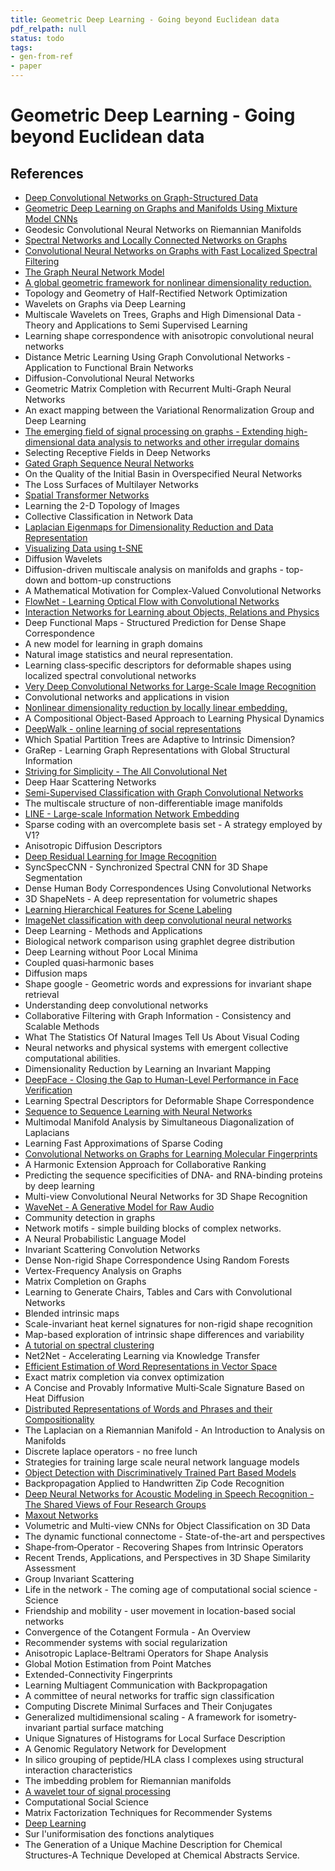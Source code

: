 ```yaml
---
title: Geometric Deep Learning - Going beyond Euclidean data
pdf_relpath: null
status: todo
tags:
- gen-from-ref
- paper
---
```


# Geometric Deep Learning - Going beyond Euclidean data

## References

- [Deep Convolutional Networks on Graph-Structured Data](./deep-convolutional-networks-on-graph-structured-data.md)
- [Geometric Deep Learning on Graphs and Manifolds Using Mixture Model CNNs](./geometric-deep-learning-on-graphs-and-manifolds-using-mixture-model-cnns.md)
- Geodesic Convolutional Neural Networks on Riemannian Manifolds
- [Spectral Networks and Locally Connected Networks on Graphs](./spectral-networks-and-locally-connected-networks-on-graphs.md)
- [Convolutional Neural Networks on Graphs with Fast Localized Spectral Filtering](./convolutional-neural-networks-on-graphs-with-fast-localized-spectral-filtering.md)
- [The Graph Neural Network Model](./the-graph-neural-network-model.md)
- [A global geometric framework for nonlinear dimensionality reduction.](./a-global-geometric-framework-for-nonlinear-dimensionality-reduction.md)
- Topology and Geometry of Half-Rectified Network Optimization
- Wavelets on Graphs via Deep Learning
- Multiscale Wavelets on Trees, Graphs and High Dimensional Data - Theory and Applications to Semi Supervised Learning
- Learning shape correspondence with anisotropic convolutional neural networks
- Distance Metric Learning Using Graph Convolutional Networks - Application to Functional Brain Networks
- Diffusion-Convolutional Neural Networks
- Geometric Matrix Completion with Recurrent Multi-Graph Neural Networks
- An exact mapping between the Variational Renormalization Group and Deep Learning
- [The emerging field of signal processing on graphs - Extending high-dimensional data analysis to networks and other irregular domains](./the-emerging-field-of-signal-processing-on-graphs-extending-high-dimensional-data-analysis-to-networks-and-other-irregular-domains.md)
- Selecting Receptive Fields in Deep Networks
- [Gated Graph Sequence Neural Networks](./gated-graph-sequence-neural-networks.md)
- On the Quality of the Initial Basin in Overspecified Neural Networks
- The Loss Surfaces of Multilayer Networks
- [Spatial Transformer Networks](./spatial-transformer-networks.md)
- Learning the 2-D Topology of Images
- Collective Classification in Network Data
- [Laplacian Eigenmaps for Dimensionality Reduction and Data Representation](./laplacian-eigenmaps-for-dimensionality-reduction-and-data-representation.md)
- [Visualizing Data using t-SNE](./visualizing-data-using-t-sne.md)
- Diffusion Wavelets
- Diffusion-driven multiscale analysis on manifolds and graphs - top-down and bottom-up constructions
- A Mathematical Motivation for Complex-Valued Convolutional Networks
- [FlowNet - Learning Optical Flow with Convolutional Networks](./flownet-learning-optical-flow-with-convolutional-networks.md)
- [Interaction Networks for Learning about Objects, Relations and Physics](./interaction-networks-for-learning-about-objects-relations-and-physics.md)
- Deep Functional Maps - Structured Prediction for Dense Shape Correspondence
- A new model for learning in graph domains
- Natural image statistics and neural representation.
- Learning class‐specific descriptors for deformable shapes using localized spectral convolutional networks
- [Very Deep Convolutional Networks for Large-Scale Image Recognition](./very-deep-convolutional-networks-for-large-scale-image-recognition.md)
- Convolutional networks and applications in vision
- [Nonlinear dimensionality reduction by locally linear embedding.](./nonlinear-dimensionality-reduction-by-locally-linear-embedding.md)
- A Compositional Object-Based Approach to Learning Physical Dynamics
- [DeepWalk - online learning of social representations](./deepwalk-online-learning-of-social-representations.md)
- Which Spatial Partition Trees are Adaptive to Intrinsic Dimension?
- GraRep - Learning Graph Representations with Global Structural Information
- [Striving for Simplicity - The All Convolutional Net](./striving-for-simplicity-the-all-convolutional-net.md)
- Deep Haar Scattering Networks
- [Semi-Supervised Classification with Graph Convolutional Networks](./semi-supervised-classification-with-graph-convolutional-networks.md)
- The multiscale structure of non-differentiable image manifolds
- [LINE - Large-scale Information Network Embedding](./line-large-scale-information-network-embedding.md)
- Sparse coding with an overcomplete basis set - A strategy employed by V1?
- Anisotropic Diffusion Descriptors
- [Deep Residual Learning for Image Recognition](./deep-residual-learning-for-image-recognition.md)
- SyncSpecCNN - Synchronized Spectral CNN for 3D Shape Segmentation
- Dense Human Body Correspondences Using Convolutional Networks
- 3D ShapeNets - A deep representation for volumetric shapes
- [Learning Hierarchical Features for Scene Labeling](./learning-hierarchical-features-for-scene-labeling.md)
- [ImageNet classification with deep convolutional neural networks](./imagenet-classification-with-deep-convolutional-neural-networks.md)
- Deep Learning - Methods and Applications
- Biological network comparison using graphlet degree distribution
- Deep Learning without Poor Local Minima
- Coupled quasi‐harmonic bases
- Diffusion maps
- Shape google - Geometric words and expressions for invariant shape retrieval
- Understanding deep convolutional networks
- Collaborative Filtering with Graph Information - Consistency and Scalable Methods
- What The Statistics Of Natural Images Tell Us About Visual Coding
- Neural networks and physical systems with emergent collective computational abilities.
- Dimensionality Reduction by Learning an Invariant Mapping
- [DeepFace - Closing the Gap to Human-Level Performance in Face Verification](./deepface-closing-the-gap-to-human-level-performance-in-face-verification.md)
- Learning Spectral Descriptors for Deformable Shape Correspondence
- [Sequence to Sequence Learning with Neural Networks](./sequence-to-sequence-learning-with-neural-networks.md)
- Multimodal Manifold Analysis by Simultaneous Diagonalization of Laplacians
- Learning Fast Approximations of Sparse Coding
- [Convolutional Networks on Graphs for Learning Molecular Fingerprints](./convolutional-networks-on-graphs-for-learning-molecular-fingerprints.md)
- A Harmonic Extension Approach for Collaborative Ranking
- Predicting the sequence specificities of DNA- and RNA-binding proteins by deep learning
- Multi-view Convolutional Neural Networks for 3D Shape Recognition
- [WaveNet - A Generative Model for Raw Audio](./wavenet-a-generative-model-for-raw-audio.md)
- Community detection in graphs
- Network motifs - simple building blocks of complex networks.
- A Neural Probabilistic Language Model
- Invariant Scattering Convolution Networks
- Dense Non-rigid Shape Correspondence Using Random Forests
- Vertex-Frequency Analysis on Graphs
- Matrix Completion on Graphs
- Learning to Generate Chairs, Tables and Cars with Convolutional Networks
- Blended intrinsic maps
- Scale-invariant heat kernel signatures for non-rigid shape recognition
- Map-based exploration of intrinsic shape differences and variability
- [A tutorial on spectral clustering](./a-tutorial-on-spectral-clustering.md)
- Net2Net - Accelerating Learning via Knowledge Transfer
- [Efficient Estimation of Word Representations in Vector Space](./efficient-estimation-of-word-representations-in-vector-space.md)
- Exact matrix completion via convex optimization
- A Concise and Provably Informative Multi‐Scale Signature Based on Heat Diffusion
- [Distributed Representations of Words and Phrases and their Compositionality](./distributed-representations-of-words-and-phrases-and-their-compositionality.md)
- The Laplacian on a Riemannian Manifold - An Introduction to Analysis on Manifolds
- Discrete laplace operators - no free lunch
- Strategies for training large scale neural network language models
- [Object Detection with Discriminatively Trained Part Based Models](./object-detection-with-discriminatively-trained-part-based-models.md)
- Backpropagation Applied to Handwritten Zip Code Recognition
- [Deep Neural Networks for Acoustic Modeling in Speech Recognition - The Shared Views of Four Research Groups](./deep-neural-networks-for-acoustic-modeling-in-speech-recognition-the-shared-views-of-four-research-groups.md)
- [Maxout Networks](./maxout-networks.md)
- Volumetric and Multi-view CNNs for Object Classification on 3D Data
- The dynamic functional connectome - State-of-the-art and perspectives
- Shape‐from‐Operator - Recovering Shapes from Intrinsic Operators
- Recent Trends, Applications, and Perspectives in 3D Shape Similarity Assessment
- Group Invariant Scattering
- Life in the network - The coming age of computational social science - Science
- Friendship and mobility - user movement in location-based social networks
- Convergence of the Cotangent Formula - An Overview
- Recommender systems with social regularization
- Anisotropic Laplace-Beltrami Operators for Shape Analysis
- Global Motion Estimation from Point Matches
- Extended-Connectivity Fingerprints
- Learning Multiagent Communication with Backpropagation
- A committee of neural networks for traffic sign classification
- Computing Discrete Minimal Surfaces and Their Conjugates
- Generalized multidimensional scaling - A framework for isometry-invariant partial surface matching
- Unique Signatures of Histograms for Local Surface Description
- A Genomic Regulatory Network for Development
- In silico grouping of peptide/HLA class I complexes using structural interaction characteristics
- The imbedding problem for Riemannian manifolds
- [A wavelet tour of signal processing](./a-wavelet-tour-of-signal-processing.md)
- Computational Social Science
- Matrix Factorization Techniques for Recommender Systems
- [Deep Learning](./deep-learning.md)
- Sur l'uniformisation des fonctions analytiques
- The Generation of a Unique Machine Description for Chemical Structures-A Technique Developed at Chemical Abstracts Service.

